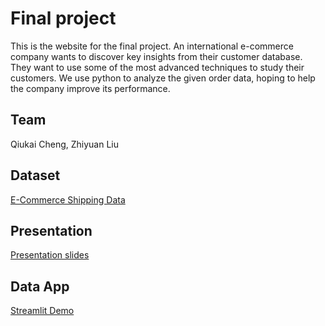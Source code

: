 # Final project
This is the website for the final project.
An international e-commerce company wants to discover key insights from their customer database. They want to use some of the most advanced techniques to study their customers. We use python to analyze the given order data, hoping to help the company improve its performance.

## Team

Qiukai Cheng, Zhiyuan Liu

## Dataset

[E-Commerce Shipping Data](https://www.kaggle.com/datasets/prachi13/customer-analytics)

## Presentation

[Presentation slides](https://github.com/ChengQiukai/Team4_final_project/blob/main/team-4.pptx)

## Data App

[Streamlit Demo](https://chengqiukai-team4-final-project-team4-final-project-u53yc8.streamlitapp.com/)